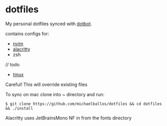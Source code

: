 # dotfiles

My personal dotfiles synced with [dotbot](https://github.com/anishathalye/dotbot). 

contains configs for:
- [nvim](https://neovim.io/)
- [alacritty](https://alacritty.org/)
- zsh

// todo
- [tmux](https://github.com/tmux/tmux/wiki)

Careful! This will override existing files

To sync on mac clone into ~ directory and run:

```
$ git clone https://github.com/michaelballos/dotfiles && cd dotfiles && ./install
```

Alacritty uses JetBrainsMono NF in from the fonts directory

